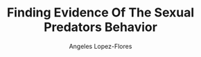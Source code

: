 ---
paperId: 6
author: Angeles Lopez-Flores
publicationauthor: Lopez-Flores, A.
title: Finding Evidence Of The Sexual Predators Behavior
pdf: Oral_Lopez-Flores_Angeles.pdf
poster: --
alt: --
type: Oral
topic: FAT
link: --
conference: neurips
year: 2019
tags: neurips-2019-op
location: Vancouver, Canada
---